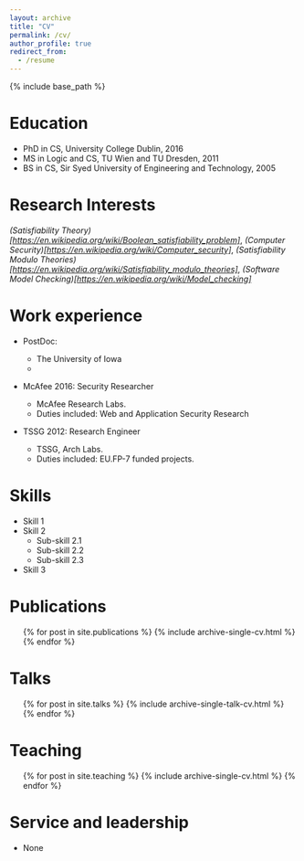 ```yaml
---
layout: archive
title: "CV"
permalink: /cv/
author_profile: true
redirect_from:
  - /resume
---
```


{% include base_path %}

Education
======
* PhD in CS, University College Dublin, 2016
* MS in Logic and CS, TU Wien and TU Dresden, 2011
* BS in CS, Sir Syed University of Engineering and Technology, 2005

Research Interests
======
*(Satisfiability Theory)[https://en.wikipedia.org/wiki/Boolean_satisfiability_problem]*, 
*(Computer Security)[https://en.wikipedia.org/wiki/Computer_security]*, 
*(Satisfiability Modulo Theories)[https://en.wikipedia.org/wiki/Satisfiability_modulo_theories]*, 
*(Software Model Checking)[https://en.wikipedia.org/wiki/Model_checking]* 

Work experience
======
* PostDoc: 
  * The University of Iowa
  * 

* McAfee 2016: Security Researcher 
  * McAfee Research Labs.
  * Duties included: Web and Application Security Research

* TSSG 2012: Research Engineer 
  * TSSG, Arch Labs.
  * Duties included: EU.FP-7 funded projects.
  
Skills
======
* Skill 1
* Skill 2
  * Sub-skill 2.1
  * Sub-skill 2.2
  * Sub-skill 2.3
* Skill 3

Publications
======
  <ul>{% for post in site.publications %}
    {% include archive-single-cv.html %}
  {% endfor %}</ul>
  
Talks
======
  <ul>{% for post in site.talks %}
    {% include archive-single-talk-cv.html %}
  {% endfor %}</ul>
  
Teaching
======
  <ul>{% for post in site.teaching %}
    {% include archive-single-cv.html %}
  {% endfor %}</ul>
  
Service and leadership
======
* None
